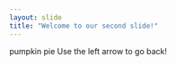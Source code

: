 ```yaml
---
layout: slide
title: "Welcome to our second slide!"
---
```

pumpkin pie
Use the left arrow to go back!
